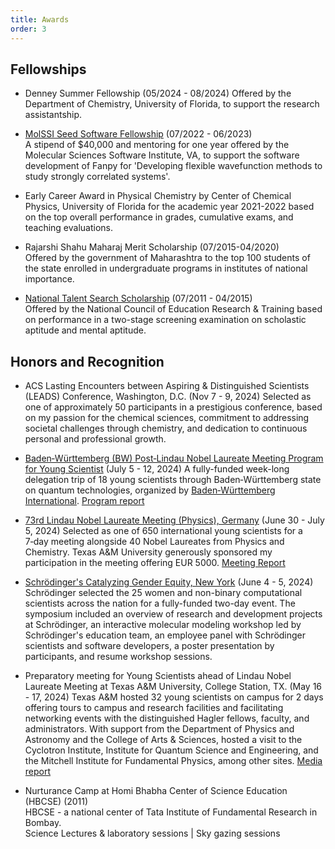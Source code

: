 ```yaml
---
title: Awards
order: 3
---
```


## Fellowships 

- Denney Summer Fellowship (05/2024 - 08/2024)
  Offered by the Department of Chemistry, University of Florida, to support the research assistantship.  

- [MolSSI Seed Software Fellowship](https://molssi.org/fellowship/) (07/2022 - 06/2023)  
  A stipend of $40,000 and mentoring for one year offered by the Molecular Sciences Software Institute, VA, to support the software development of Fanpy for 'Developing flexible wavefunction methods to study strongly correlated systems'.   
  
- Early Career Award in Physical Chemistry by Center of Chemical Physics, University of Florida for the academic year 2021-2022 based on the top overall performance in grades, cumulative exams, and teaching evaluations.    

- Rajarshi Shahu Maharaj Merit Scholarship (07/2015-04/2020)   
  Offered by the government of Maharashtra to the top 100 students of the state enrolled in undergraduate programs in institutes of national importance.   

- [National Talent Search Scholarship](https://ncert.nic.in/national-talent-examination.php) (07/2011 - 04/2015)   
  Offered by the National Council of Education Research & Training based on performance in a two-stage screening examination on scholastic aptitude and mental aptitude.   


## Honors and Recognition
- ACS Lasting Encounters between Aspiring & Distinguished Scientists (LEADS) Conference, Washington, D.C. (Nov 7 - 9, 2024)
  Selected as one of approximately 50 participants in a prestigious conference, based on my passion for the chemical sciences, commitment to addressing societal challenges through chemistry, and dedication to continuous personal and professional growth.
  
- [Baden‑Württemberg (BW) Post‑Lindau Nobel Laureate Meeting Program for Young Scientist](https://www.linkedin.com/posts/bw-i_nobelpreistraeugertagung-erfolgreichmitbwi-activity-7218834445103939584-Z9on?utm_source=share&utm_medium=member_desktop&rcm=ACoAABorgTsBTvmCgx6dO1eKZIEJhrirOBczyVI) (July 5 - 12, 2024)
  A fully-funded week-long delegation trip of 18 young scientists through Baden‑Württemberg state on quantum technologies, organized by [Baden‑Württemberg International](https://www.bw-i.de/).
  [Program report](https://www.bw-i.de/newsroom/news/nachricht/nobelpreistraegertagung-2024)

- [73rd Lindau Nobel Laureate Meeting (Physics), Germany](https://www.lindau-nobel.org/) (June 30 - July 5, 2024)
  Selected as one of 650 international young scientists for a 7‑day meeting alongside 40 Nobel Laureates from Physics and Chemistry.
  Texas A&M University generously sponsored my participation in the meeting offering EUR 5000.
  [Meeting Report](https://www.paperturn-view.com/?pid=ODg8858114&v=1.1)

- [Schrödinger's Catalyzing Gender Equity, New York](https://www.linkedin.com/posts/schr-dinger_schrodingergenderequity-stemeducation-schrodinger-activity-7211834244615000064-qjDi?utm_source=social_share_send&utm_medium=member_desktop_web&rcm=ACoAABorgTsBTvmCgx6dO1eKZIEJhrirOBczyVI) (June 4 - 5, 2024)   
  Schrödinger selected the 25 women and non-binary computational scientists across the nation for a fully-funded two-day event. The symposium included an overview of research and development projects at Schrödinger, an interactive molecular modeling workshop led by Schrödinger's education team, an employee panel with Schrödinger scientists and software developers, a poster presentation by participants, and resume workshop sessions.       


- Preparatory meeting for Young Scientists ahead of Lindau Nobel Laureate Meeting at Texas A&M University, College Station, TX. (May 16 - 17, 2024)
  Texas A&M hosted 32 young scientists on campus for 2 days offering tours to campus and research facilities and facilitating networking events with the distinguished Hagler fellows, faculty, and administrators. With support from the Department of Physics and Astronomy and the College of Arts & Sciences, hosted a visit to the Cyclotron Institute, Institute for Quantum Science and Engineering, and the Mitchell Institute for Fundamental Physics, among other sites.
  [Media report](https://grad.tamu.edu/aggie-life/news/texas-a-m-set-to-host-young-scientists-selected-to-participate-in-the-2024-lindau-nobel-laureate-mee)   


- Nurturance Camp at Homi Bhabha Center of Science Education (HBCSE) (2011)   
  HBCSE - a national center of Tata Institute of Fundamental Research in Bombay.    
  Science Lectures & laboratory sessions | Sky gazing sessions   
  
